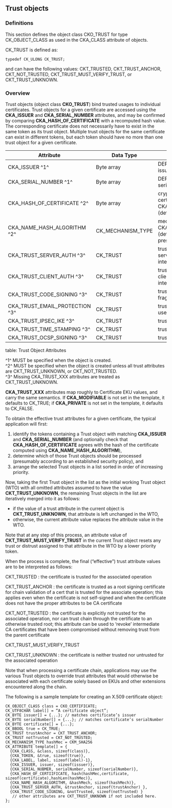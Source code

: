 ## Trust objects

### Definitions

This section defines the object class CKO_TRUST for type CK_OBJECT_CLASS as
used in the CKA_CLASS attribute of objects.

CK_TRUST is defined as:

~~~{.c}
typedef CK_ULONG CK_TRUST;
~~~

and can have the following values: CKT_TRUSTED, CKT_TRUST_ANCHOR,
CKT_NOT_TRUSTED, CKT_TRUST_MUST_VERIFY_TRUST, or CKT_TRUST_UNKNOWN.

### Overview

Trust objects (object class **CKO_TRUST**) bind trusted usages to individual
certificates. Trust objects for a given certificate are accessed using the
**CKA_ISSUER** and **CKA_SERIAL_NUMBER** attributes, and may be confirmed by
comparing **CKA_HASH_OF_CERTIFICATE** with a recomputed hash value. The
corresponding certificate does not necessarily have to exist in the same
token as its trust object. Multiple trust objects for the same certificate
can exist in different tokens, but each token should have no more than one
trust object for a given certificate.

| Attribute	                  | Data Type  | Meaning                      |
|-----------------------------|------------|------------------------------|
| CKA_ISSUER ^1^              | Byte array | DER-encoding of the certificate issuer name (default empty) |
| CKA_SERIAL_NUMBER ^1^       | Byte array | DER-encoding of the certificate serial number (default empty) |
| CKA_HASH_OF_CERTIFICATE ^2^ | Byte array | cryptographic hash of the certificate computed by CKA_NAME_HASH_ALGORITHM (default empty) |
| CKA_NAME_HASH_ALGORITHM ^2^ | CK_MECHANISM_TYPE |mechanism used to calculate CKA_HASH_OF_CERTIFICATE (defaults to SHA-1 if not present) |
| CKA_TRUST_SERVER_AUTH ^3^	  | CK_TRUST   | trust for authenticating the server in a client/server interaction (as in TLS/SSL/SSH) |
| CKA_TRUST_CLIENT_AUTH ^3^	  | CK_TRUST   | trust for authenticating the client in a client/server interaction (as in TLS/SSL/SSH) |
| CKA_TRUST_CODE_SIGNING ^3^  | CK_TRUST   |trust for authenticating a code fragment |
| CKA_TRUST_EMAIL_PROTECTION ^3^ | CK_TRUST | trust for authenticating an email user |
| CKA_TRUST_IPSEC_IKE ^3^     | CK_TRUST   | trust for IPSEC |
| CKA_TRUST_TIME_STAMPING ^3^ | CK_TRUST   | trust for Timestamping |
| CKA_TRUST_OCSP_SIGNING ^3^  | CK_TRUST   | trust for OCSP Signing |
table: Trust Object Attributes

^1^ MUST be specified when the object is created.  
^2^ MUST be specified when the object is created unless all trust attributes
    are CKT_TRUST_UNKNOWN, or CKT_NOT_TRUSTED.  
^3^ Missing CKA_TRUST_XXX attributes are treated as CKT_TRUST_UNKNOWN.  

**CKA_TRUST_XXX** attributes map roughly to Certificate EKU values, and carry
the same semantics. If **CKA_MODIFIABLE** is not set in the template, it
defaults to CK_TRUE; if **CKA_PRIVATE** is not set in the template, it
defaults to CK_FALSE.

To obtain the effective trust attributes for a given certificate, the typical
application will first:

 1. identify the tokens containing a Trust object with matching **CKA_ISSUER**
    and **CKA_SERIAL_NUMBER** (and optionally check that
    **CKA_HASH_OF_CERTIFICATE** agrees with the hash of the certificate
    computed using **CKA_NAME_HASH_ALGORITHM**),
 2. determine which of those Trust objects should be processed (presumably
    according to an established security policy), and
 3. arrange the selected Trust objects in a list sorted in order of increasing
    priority.

Now, taking the first Trust object in the list as the initial working Trust
object (WTO) with all omitted attributes assumed to have the value
**CKT_TRUST_UNKNOWN**, the remaining Trust objects in the list are iteratively
merged into it as follows:
 * if the value of a trust attribute in the current object is
   **CKT_TRUST_UNKNOWN**, that attribute is left unchanged in the WTO,
 * otherwise, the current attribute value replaces the attribute value in
   the WTO.

Note that at any step of this process, an attribute value of
**CKT_TRUST_MUST_VERIFY_TRUST** in the current Trust object resets any trust
or distrust assigned to that attribute in the WTO by a lower priority token.

When the process is complete, the final (“effective”) trust attribute values
are to be interpreted as follows:

CKT_TRUSTED
: the certificate is trusted for the associated operation

CKT_TRUST_ANCHOR
: the certificate is trusted as a root signing certificate for chain
  validation of a cert that is trusted for the associate operation; this
  applies even when the certificate is not self-signed and when the
  certificate does not have the proper attributes to be CA certificate

CKT_NOT_TRUSTED
: the certificate is explicitly not trusted for the associated operation,
  nor can trust chain through the certificate to an otherwise trusted root;
  this attribute can be used to ‘revoke’ intermediate CA certificates that
  have been compromised without removing trust from the parent certificate

CKT_TRUST_MUST_VERIFY_TRUST

CKT_TRUST_UNKNOWN
: the certificate is neither trusted nor untrusted for the associated
  operation

Note that when processing a certificate chain, applications may use the
various Trust objects to override trust attributes that would otherwise be
associated with each certificate solely based on EKUs and other extensions
encountered along the chain.

The following is a sample template for creating an X.509 certificate object:

~~~{.c}
CK_OBJECT_CLASS class = CKO_CERTIFICATE;
CK_UTF8CHAR label[] = “A certificate object”;
CK_BYTE issuer[] = {...}; // matches certificate’s issuer 
CK_BYTE serialNumber[] = {...}; // matches certificate’s serialNumber
CK_BYTE certificate[] = {...};
CK_BBOOL true = CK_TRUE;
CK_TRUST trustAnchor = CKT_TRUST_ANCHOR;
CK_TRUST notTrusted = CKT_NOT_TRUSTED;
CK_MECHANISM_TYPE hashMec = CKM_SHA256
CK_ATTRIBUTE template[] = {
  {CKA_CLASS, &class, sizeof(class)},
  {CKA_TOKEN, &true, sizeof(true)},
  {CKA_LABEL, label, sizeof(label)-1},
  {CKA_ISSUER, issuer, sizeof(issuer)},
  {CKA_SERIAL_NUBMER, serialNumber, sizeof(serialNumber)},
  {CKA_HASH_OF_CERTIIFICATE, hash(hashMec,certificate, sizeof(certificate),hashLen(hashMec)},
  {CKA_NAME_HASH_ALGORITHM, &hashMech, sizeof(hashMech)},
  {CKA_TRUST_SERVER_AUTH, &trustAnchor, sizeof(trustAnchor) },
  {CKA_TRUST_CODE_SIGNING, &notTrusted, sizeof(notTrusted) }
   // other attributes are CKT_TRUST_UNKNOWN if not included here.
};
~~~
